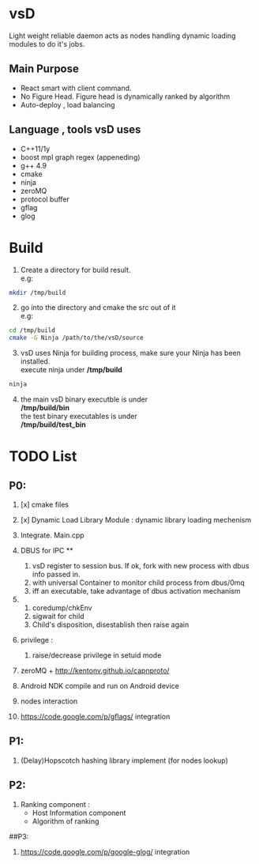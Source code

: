 # vsD

Light weight reliable daemon acts as nodes handling dynamic loading modules
to do it's jobs.

## Main Purpose

* React smart with client command.
* No Figure Head. Figure head is dynamically ranked by algorithm
* Auto-deploy , load balancing

## Language , tools vsD uses

* C++11/1y
* boost mpl graph regex (appeneding)
* g++ 4.9
* cmake
* ninja
* zeroMQ
* protocol buffer
* gflag
* glog

# Build
1. Create a directory for build result.  
   e.g:
```bash
mkdir /tmp/build
```

2. go into the directory and cmake the src out of it  
   e.g:
```bash
cd /tmp/build
cmake -G Ninja /path/to/the/vsD/source
```

3. vsD uses Ninja for building process, make sure your Ninja has been installed.  
   execute ninja under **/tmp/build**
```bash
ninja
```

4. the main vsD binary executble is under  
   **/tmp/build/bin**  
   the test binary executables is under  
   **/tmp/build/test_bin**  

# TODO List

## P0:
1. [x] cmake files
2. [x] Dynamic Load Library Module : dynamic library loading mechenism
3. Integrate. Main.cpp
4. DBUS for IPC **
   1. vsD register to session bus. If ok, fork with new process with dbus info passed in.
   2. with universal Container to monitor child process from dbus/0mq
   3. iff an executable, take advantage of dbus activation mechanism
5.
   1. coredump/chkEnv
   2. sigwait for child
   3. Child's disposition, disestablish then raise again

6.
   privilege :
   1. raise/decrease privilege in setuid mode

7. zeroMQ + http://kentonv.github.io/capnproto/
8. Android NDK compile and run on Android device
9. nodes interaction
10. https://code.google.com/p/gflags/ integration

## P1:
1. (Delay)Hopscotch hashing library implement (for nodes lookup)

## P2:
1. Ranking component :
     * Host Information component
     * Algorithm of ranking

##P3:
1. https://code.google.com/p/google-glog/ integration

